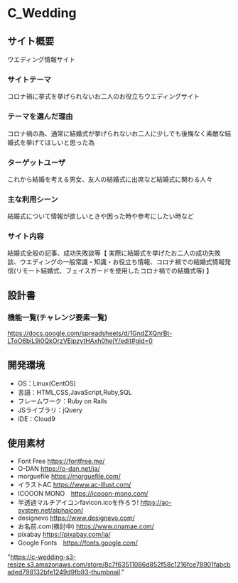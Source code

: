 # C_Wedding

## サイト概要
ウエディング情報サイト

### サイトテーマ
コロナ禍に挙式を挙げられないお二人のお役立ちウエディングサイト

### テーマを選んだ理由
コロナ禍の為、通常に結婚式が挙げられないお二人に少しでも後悔なく素敵な結婚式を挙げてほしいと思った為

### ターゲットユーザ
これから結婚を考える男女、友人の結婚式に出席など結婚式に関わる人々

### 主な利用シーン
結婚式について情報が欲しいときや困った時や参考にしたい時など

### サイト内容
結婚式全般の記事、成功失敗談等【 実際に結婚式を挙げたお二人の成功失敗談、ウエディングの一般常識・知識・お役立ち情報、コロナ禍での結婚式情報発信(リモート結婚式、フェイスガードを使用したコロナ禍での結婚式等) 】

## 設計書

### 機能一覧(チャレンジ要素一覧)
https://docs.google.com/spreadsheets/d/1GndZXQnrBt-LToO6biL9i0QkOrzVEjpzytHAxh0hejY/edit#gid=0

## 開発環境
- OS：Linux(CentOS)
- 言語：HTML,CSS,JavaScript,Ruby,SQL
- フレームワーク：Ruby on Rails
- JSライブラリ：jQuery
- IDE：Cloud9

## 使用素材
- Font Free https://fontfree.me/
- O-DAN https://o-dan.net/ja/
- morguefile https://morguefile.com/
- イラストAC https://www.ac-illust.com/
- ICOOON MONO　https://icooon-mono.com/
- 半透過マルチアイコンfavicon.icoを作ろう! https://ao-system.net/alphaicon/
- designevo https://www.designevo.com/
- お名前.com(検討中) https://www.onamae.com/
- pixabay https://pixabay.com/ja/
- Google Fonts　https://fonts.google.com/

"https://c-wedding-s3-resize.s3.amazonaws.com/store/8c7f63511086d852f58c1216fce78901fabcbaded798132bfe1249d9fb93-thumbnail."
